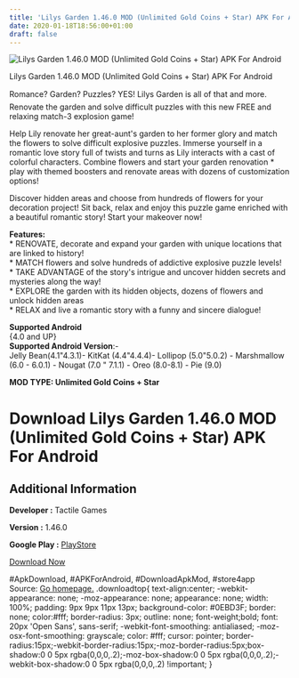 ```yaml
---
title: 'Lilys Garden 1.46.0 MOD (Unlimited Gold Coins + Star) APK For Android'
date: 2020-01-18T18:56:00+01:00
draft: false
---
```


![Lilys Garden 1.46.0 MOD (Unlimited Gold Coins + Star) APK For Android](https://i2.wp.com/apkhome.net/wp-content/uploads/2020/01/Lilys-Garden-1.46.0-MOD-Unlimited-Gold-Coins-Star.png "Lilys Garden 1.46.0 MOD (Unlimited Gold Coins + Star) APK For Android")

  

Lilys Garden 1.46.0 MOD (Unlimited Gold Coins + Star) APK For Android

Romance? Garden? Puzzles? YES! Lilys Garden is all of that and more. Renovate the garden and solve difficult puzzles with this new FREE and relaxing match-3 explosion game!

Help Lily renovate her great-aunt's garden to her former glory and match the flowers to solve difficult explosive puzzles. Immerse yourself in a romantic love story full of twists and turns as Lily interacts with a cast of colorful characters. Combine flowers and start your garden renovation \* play with themed boosters and renovate areas with dozens of customization options!

Discover hidden areas and choose from hundreds of flowers for your decoration project! Sit back, relax and enjoy this puzzle game enriched with a beautiful romantic story! Start your makeover now!

**Features:**  
\* RENOVATE, decorate and expand your garden with unique locations that are linked to history!  
\* MATCH flowers and solve hundreds of addictive explosive puzzle levels!  
\* TAKE ADVANTAGE of the story's intrigue and uncover hidden secrets and mysteries along the way!  
\* EXPLORE the garden with its hidden objects, dozens of flowers and unlock hidden areas  
\* RELAX and live a romantic story with a funny and sincere dialogue!

**Supported Android**  
{4.0 and UP}  
**Supported Android Version**:-  
Jelly Bean(4.1"4.3.1)- KitKat (4.4"4.4.4)- Lollipop (5.0"5.0.2) - Marshmallow (6.0 - 6.0.1) - Nougat (7.0 " 7.1.1) - Oreo (8.0-8.1) - Pie (9.0)

**MOD TYPE: Unlimited Gold Coins + Star**

Download Lilys Garden 1.46.0 MOD (Unlimited Gold Coins + Star) APK For Android
==============================================================================

Additional Information
----------------------

**Developer :** Tactile Games

**Version :** 1.46.0

**Google Play :** [PlayStore](https://play.google.com/store/apps/details?id=dk.tactile.lilysgarden)

  

[Download Now](https://store4app.co/post/lilys-garden-1-46-0-mod-unlimited-gold-coins-star-apk-for-android_1579369911)

  
#ApkDownload, #APKForAndroid, #DownloadApkMod, #store4app  
Source: [Go homepage.](https://store4app.co/post/lilys-garden-1-46-0-mod-unlimited-gold-coins-star-apk-for-android_1579369911) .downloadtop{ text-align:center; -webkit-appearance: none; -moz-appearance: none; appearance: none; width: 100%; padding: 9px 9px 11px 13px; background-color: #0EBD3F; border: none; color:#fff; border-radius: 3px; outline: none; font-weight;bold; font: 20px 'Open Sans', sans-serif; -webkit-font-smoothing: antialiased; -moz-osx-font-smoothing: grayscale; color: #fff; cursor: pointer; border-radius:15px;-webkit-border-radius:15px;-moz-border-radius:5px;box-shadow:0 0 5px rgba(0,0,0,.2);-moz-box-shadow:0 0 5px rgba(0,0,0,.2);-webkit-box-shadow:0 0 5px rgba(0,0,0,.2) !important; }